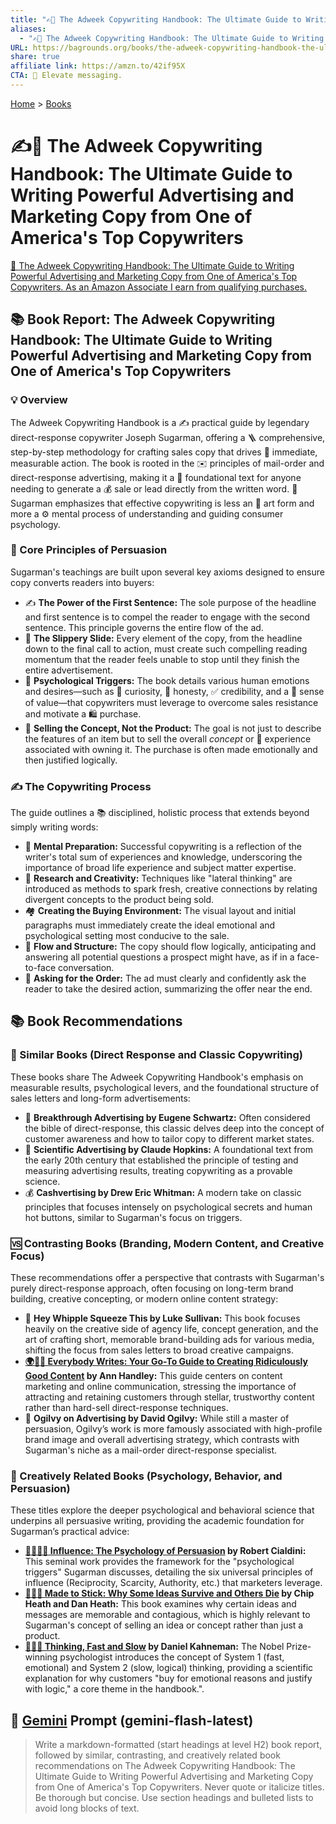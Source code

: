 ```yaml
---
title: "✍️📣 The Adweek Copywriting Handbook: The Ultimate Guide to Writing Powerful Advertising and Marketing Copy from One of America's Top Copywriters"
aliases:
  - "✍️📣 The Adweek Copywriting Handbook: The Ultimate Guide to Writing Powerful Advertising and Marketing Copy from One of America's Top Copywriters"
URL: https://bagrounds.org/books/the-adweek-copywriting-handbook-the-ultimate-guide-to-writing-powerful-advertising-and-marketing-copy-from-one-of-americas-top-copywriters
share: true
affiliate link: https://amzn.to/42if95X
CTA: 🚀 Elevate messaging.
---
```

[Home](../index.md) > [Books](./index.md)  
# ✍️📣 The Adweek Copywriting Handbook: The Ultimate Guide to Writing Powerful Advertising and Marketing Copy from One of America's Top Copywriters  
[🛒 The Adweek Copywriting Handbook: The Ultimate Guide to Writing Powerful Advertising and Marketing Copy from One of America's Top Copywriters. As an Amazon Associate I earn from qualifying purchases.](https://amzn.to/42if95X)  
  
## 📚 Book Report: The Adweek Copywriting Handbook: The Ultimate Guide to Writing Powerful Advertising and Marketing Copy from One of America's Top Copywriters  
  
### 💡 Overview  
  
The Adweek Copywriting Handbook is a ✍️ practical guide by legendary direct-response copywriter Joseph Sugarman, offering a 🪜 comprehensive, step-by-step methodology for crafting sales copy that drives 🚀 immediate, measurable action. The book is rooted in the ✉️ principles of mail-order and direct-response advertising, making it a 🧱 foundational text for anyone needing to generate a 💰 sale or lead directly from the written word. 🧠 Sugarman emphasizes that effective copywriting is less an 🎨 art form and more a ⚙️ mental process of understanding and guiding consumer psychology.  
  
### 🎯 Core Principles of Persuasion  
  
Sugarman's teachings are built upon several key axioms designed to ensure copy converts readers into buyers:  
  
* ✍️ **The Power of the First Sentence:** The sole purpose of the headline and first sentence is to compel the reader to engage with the second sentence. This principle governs the entire flow of the ad.  
* 🎢 **The Slippery Slide:** Every element of the copy, from the headline down to the final call to action, must create such compelling reading momentum that the reader feels unable to stop until they finish the entire advertisement.  
* 🧠 **Psychological Triggers:** The book details various human emotions and desires—such as 🤩 curiosity, 🤝 honesty, ✅ credibility, and a 💯 sense of value—that copywriters must leverage to overcome sales resistance and motivate a 🛍️ purchase.  
* 💭 **Selling the Concept, Not the Product:** The goal is not just to describe the features of an item but to sell the overall *concept* or 🌟 experience associated with owning it. The purchase is often made emotionally and then justified logically.  
  
### ✍️ The Copywriting Process  
  
The guide outlines a 📚 disciplined, holistic process that extends beyond simply writing words:  
  
* 🧘 **Mental Preparation:** Successful copywriting is a reflection of the writer's total sum of experiences and knowledge, underscoring the importance of broad life experience and subject matter expertise.  
* 🔬 **Research and Creativity:** Techniques like "lateral thinking" are introduced as methods to spark fresh, creative connections by relating divergent concepts to the product being sold.  
* 🏘️ **Creating the Buying Environment:** The visual layout and initial paragraphs must immediately create the ideal emotional and psychological setting most conducive to the sale.  
* 🌊 **Flow and Structure:** The copy should flow logically, anticipating and answering all potential questions a prospect might have, as if in a face-to-face conversation.  
* 📣 **Asking for the Order:** The ad must clearly and confidently ask the reader to take the desired action, summarizing the offer near the end.  
  
## 📚 Book Recommendations  
  
### 🤝 Similar Books (Direct Response and Classic Copywriting)  
  
These books share The Adweek Copywriting Handbook's emphasis on measurable results, psychological levers, and the foundational structure of sales letters and long-form advertisements:  
  
* 🚀 **Breakthrough Advertising by Eugene Schwartz:** Often considered the bible of direct-response, this classic delves deep into the concept of customer awareness and how to tailor copy to different market states.  
* 🧪 **Scientific Advertising by Claude Hopkins:** A foundational text from the early 20th century that established the principle of testing and measuring advertising results, treating copywriting as a provable science.  
* 💰 **Cashvertising by Drew Eric Whitman:** A modern take on classic principles that focuses intensely on psychological secrets and human hot buttons, similar to Sugarman's focus on triggers.  
  
### 🆚 Contrasting Books (Branding, Modern Content, and Creative Focus)  
  
These recommendations offer a perspective that contrasts with Sugarman's purely direct-response approach, often focusing on long-term brand building, creative concepting, or modern online content strategy:  
  
* 🎨 **Hey Whipple Squeeze This by Luke Sullivan:** This book focuses heavily on the creative side of agency life, concept generation, and the art of crafting short, memorable brand-building ads for various media, shifting the focus from sales letters to broad creative campaigns.  
* **[🌍✍🏿 Everybody Writes: Your Go-To Guide to Creating Ridiculously Good Content](./everybody-writes.md) by Ann Handley:** This guide centers on content marketing and online communication, stressing the importance of attracting and retaining customers through stellar, trustworthy content rather than hard-sell direct-response techniques.  
* 🏢 **Ogilvy on Advertising by David Ogilvy:** While still a master of persuasion, Ogilvy’s work is more famously associated with high-profile brand image and overall advertising strategy, which contrasts with Sugarman's niche as a mail-order direct-response specialist.  
  
### 🧠 Creatively Related Books (Psychology, Behavior, and Persuasion)  
  
These titles explore the deeper psychological and behavioral science that underpins all persuasive writing, providing the academic foundation for Sugarman’s practical advice:  
  
* **[🍃🧠🤝🏼 Influence: The Psychology of Persuasion](./influence.md) by Robert Cialdini:** This seminal work provides the framework for the "psychological triggers" Sugarman discusses, detailing the six universal principles of influence (Reciprocity, Scarcity, Authority, etc.) that marketers leverage.  
* **[🧠🌱💀 Made to Stick: Why Some Ideas Survive and Others Die](./made-to-stick.md) by Chip Heath and Dan Heath:** This book examines why certain ideas and messages are memorable and contagious, which is highly relevant to Sugarman's concept of selling an idea or concept rather than just a product.  
* **[🤔🐇🐢 Thinking, Fast and Slow](./thinking-fast-and-slow.md) by Daniel Kahneman:** The Nobel Prize-winning psychologist introduces the concept of System 1 (fast, emotional) and System 2 (slow, logical) thinking, providing a scientific explanation for why customers "buy for emotional reasons and justify with logic," a core theme in the handbook.".  
  
## 💬 [Gemini](https://gemini.google.com) Prompt (gemini-flash-latest)  
> Write a markdown-formatted (start headings at level H2) book report, followed by similar, contrasting, and creatively related book recommendations on The Adweek Copywriting Handbook: The Ultimate Guide to Writing Powerful Advertising and Marketing Copy from One of America's Top Copywriters. Never quote or italicize titles. Be thorough but concise. Use section headings and bulleted lists to avoid long blocks of text.